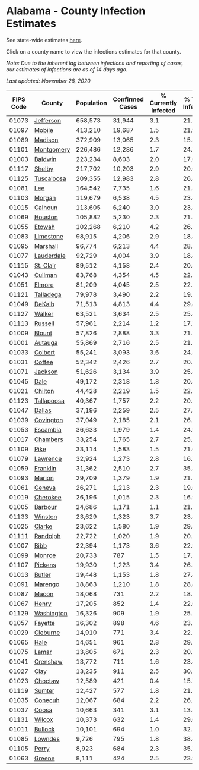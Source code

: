 # Alabama - County Infection Estimates

See state-wide estimates [here](/infections/us-al).

Click on a county name to view the infections estimates for that county.

*Note: Due to the inherent lag between infections and reporting of cases, our estimates of infections are as of 14 days ago.*

*Last updated: November 28, 2020*

|   FIPS Code |                   County |   Population |   Confirmed Cases |   % Currently Infected |   % Total Infected |
|-------------|--------------------------|--------------|-------------------|------------------------|--------------------|
|       01073 |   [Jefferson](jefferson) |      658,573 |            31,944 |                    3.1 |               21.5 |
|       01097 |         [Mobile](mobile) |      413,210 |            19,687 |                    1.5 |               21.9 |
|       01089 |       [Madison](madison) |      372,909 |            13,065 |                    2.3 |               15.3 |
|       01101 | [Montgomery](montgomery) |      226,486 |            12,286 |                    1.7 |               24.7 |
|       01003 |       [Baldwin](baldwin) |      223,234 |             8,603 |                    2.0 |               17.0 |
|       01117 |         [Shelby](shelby) |      217,702 |            10,203 |                    2.9 |               20.6 |
|       01125 | [Tuscaloosa](tuscaloosa) |      209,355 |            12,983 |                    2.8 |               26.8 |
|       01081 |               [Lee](lee) |      164,542 |             7,735 |                    1.6 |               21.3 |
|       01103 |         [Morgan](morgan) |      119,679 |             6,538 |                    4.5 |               23.4 |
|       01015 |       [Calhoun](calhoun) |      113,605 |             6,240 |                    3.0 |               23.8 |
|       01069 |       [Houston](houston) |      105,882 |             5,230 |                    2.3 |               21.4 |
|       01055 |         [Etowah](etowah) |      102,268 |             6,210 |                    4.2 |               26.3 |
|       01083 |   [Limestone](limestone) |       98,915 |             4,206 |                    2.9 |               18.4 |
|       01095 |     [Marshall](marshall) |       96,774 |             6,213 |                    4.4 |               28.3 |
|       01077 | [Lauderdale](lauderdale) |       92,729 |             4,004 |                    3.9 |               18.4 |
|       01115 |   [St. Clair](st.-clair) |       89,512 |             4,158 |                    2.4 |               20.3 |
|       01043 |       [Cullman](cullman) |       83,768 |             4,354 |                    4.5 |               22.3 |
|       01051 |         [Elmore](elmore) |       81,209 |             4,045 |                    2.5 |               22.2 |
|       01121 |   [Talladega](talladega) |       79,978 |             3,490 |                    2.2 |               19.1 |
|       01049 |         [DeKalb](dekalb) |       71,513 |             4,813 |                    4.4 |               29.4 |
|       01127 |         [Walker](walker) |       63,521 |             3,634 |                    2.5 |               25.4 |
|       01113 |       [Russell](russell) |       57,961 |             2,214 |                    1.2 |               17.7 |
|       01009 |         [Blount](blount) |       57,826 |             2,888 |                    3.3 |               21.7 |
|       01001 |       [Autauga](autauga) |       55,869 |             2,716 |                    2.5 |               21.5 |
|       01033 |       [Colbert](colbert) |       55,241 |             3,093 |                    3.6 |               24.3 |
|       01031 |         [Coffee](coffee) |       52,342 |             2,426 |                    2.7 |               20.1 |
|       01071 |       [Jackson](jackson) |       51,626 |             3,134 |                    3.9 |               25.8 |
|       01045 |             [Dale](dale) |       49,172 |             2,318 |                    1.8 |               20.8 |
|       01021 |       [Chilton](chilton) |       44,428 |             2,219 |                    1.5 |               22.3 |
|       01123 | [Tallapoosa](tallapoosa) |       40,367 |             1,757 |                    2.2 |               20.2 |
|       01047 |         [Dallas](dallas) |       37,196 |             2,259 |                    2.5 |               27.8 |
|       01039 |   [Covington](covington) |       37,049 |             2,185 |                    2.1 |               26.1 |
|       01053 |     [Escambia](escambia) |       36,633 |             1,979 |                    1.4 |               24.9 |
|       01017 |     [Chambers](chambers) |       33,254 |             1,765 |                    2.7 |               25.1 |
|       01109 |             [Pike](pike) |       33,114 |             1,583 |                    1.5 |               21.6 |
|       01079 |     [Lawrence](lawrence) |       32,924 |             1,273 |                    2.8 |               16.7 |
|       01059 |     [Franklin](franklin) |       31,362 |             2,510 |                    2.7 |               35.8 |
|       01093 |         [Marion](marion) |       29,709 |             1,379 |                    1.9 |               21.1 |
|       01061 |         [Geneva](geneva) |       26,271 |             1,213 |                    2.3 |               19.6 |
|       01019 |     [Cherokee](cherokee) |       26,196 |             1,015 |                    2.3 |               16.9 |
|       01005 |       [Barbour](barbour) |       24,686 |             1,171 |                    1.1 |               21.7 |
|       01133 |       [Winston](winston) |       23,629 |             1,323 |                    3.7 |               23.8 |
|       01025 |         [Clarke](clarke) |       23,622 |             1,580 |                    1.9 |               29.8 |
|       01111 |     [Randolph](randolph) |       22,722 |             1,020 |                    1.9 |               20.2 |
|       01007 |             [Bibb](bibb) |       22,394 |             1,173 |                    3.6 |               22.9 |
|       01099 |         [Monroe](monroe) |       20,733 |               787 |                    1.5 |               17.5 |
|       01107 |       [Pickens](pickens) |       19,930 |             1,223 |                    3.4 |               26.3 |
|       01013 |         [Butler](butler) |       19,448 |             1,153 |                    1.8 |               27.4 |
|       01091 |       [Marengo](marengo) |       18,863 |             1,210 |                    1.8 |               28.4 |
|       01087 |           [Macon](macon) |       18,068 |               731 |                    2.2 |               18.1 |
|       01067 |           [Henry](henry) |       17,205 |               852 |                    1.4 |               22.0 |
|       01129 | [Washington](washington) |       16,326 |               909 |                    1.9 |               25.2 |
|       01057 |       [Fayette](fayette) |       16,302 |               898 |                    4.6 |               23.2 |
|       01029 |     [Cleburne](cleburne) |       14,910 |               771 |                    3.4 |               22.1 |
|       01065 |             [Hale](hale) |       14,651 |               961 |                    2.8 |               29.2 |
|       01075 |           [Lamar](lamar) |       13,805 |               671 |                    2.3 |               20.7 |
|       01041 |     [Crenshaw](crenshaw) |       13,772 |               711 |                    1.6 |               23.4 |
|       01027 |             [Clay](clay) |       13,235 |               911 |                    2.5 |               30.1 |
|       01023 |       [Choctaw](choctaw) |       12,589 |               421 |                    0.4 |               15.7 |
|       01119 |         [Sumter](sumter) |       12,427 |               577 |                    1.8 |               21.5 |
|       01035 |       [Conecuh](conecuh) |       12,067 |               684 |                    2.2 |               26.1 |
|       01037 |           [Coosa](coosa) |       10,663 |               341 |                    3.1 |               13.8 |
|       01131 |         [Wilcox](wilcox) |       10,373 |               632 |                    1.4 |               29.0 |
|       01011 |       [Bullock](bullock) |       10,101 |               694 |                    1.0 |               32.1 |
|       01085 |       [Lowndes](lowndes) |        9,726 |               795 |                    1.8 |               38.4 |
|       01105 |           [Perry](perry) |        8,923 |               684 |                    2.3 |               35.7 |
|       01063 |         [Greene](greene) |        8,111 |               424 |                    2.5 |               23.9 |